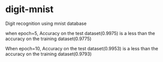 # digit-mnist
Digit recognition using mnist database

when epoch=5,
Accuracy on the test dataset(0.9975) is a less than the accuracy on the training dataset(0.9775)

When epoch=10,
Accuracy on the test dataset(0.9953) is a less than the accuracy on the training dataset(0.9793)

